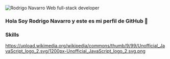 ![Rodrigo Navarro Web full-stack developer](https://user-images.githubusercontent.com/84095970/137844990-db925db2-97ef-40c5-a9d7-60d059c81a90.png)

### Hola Soy Rodrigo Navarro y este es mi perfil de GitHub 👋

### Skills
https://upload.wikimedia.org/wikipedia/commons/thumb/9/99/Unofficial_JavaScript_logo_2.svg/1200px-Unofficial_JavaScript_logo_2.svg.png

